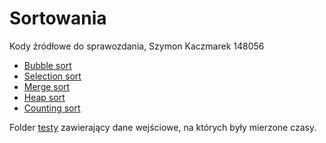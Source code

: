 # Sortowania
Kody źródłowe do sprawozdania, Szymon Kaczmarek 148056
- [Bubble sort](bubbleSort.cpp)
- [Selection sort](selectionSort.cpp)
- [Merge sort](mergeSort.cpp)
- [Heap sort](heapSort.cpp)
- [Counting sort](countingSort.cpp)

Folder [testy](testy) zawierający dane wejściowe, na których były mierzone czasy.
